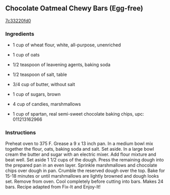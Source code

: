 ## Chocolate Oatmeal Chewy Bars (Egg-free)

[7c33220fd0](http://tastykitchen.com/recipes/desserts/chocolate-oatmeal-chewy-bars-egg-free/)

### Ingredients

 - 1 cup of wheat flour, white, all-purpose, unenriched

 - 1 cup of oats

 - 1/2 teaspoon of leavening agents, baking soda

 - 1/2 teaspoon of salt, table

 - 3/4 cup of butter, without salt

 - 1 cup of sugars, brown

 - 4 cup of candies, marshmallows

 - 1 cup of spartan, real semi-sweet chocolate baking chips, upc: 011213162966

### Instructions

Preheat oven to 375 F. Grease a 9 x 13 inch pan. In a medium bowl mix together the flour, oats, baking soda and salt. Set aside. In a large bowl cream the butter and sugar with an electric mixer. Add flour mixture and beat well. Set aside 1 1/2 cups of the dough. Press the remaining dough into the prepared pan in an even layer. Sprinkle marshmallows and chocolate chips over dough in pan. Crumble the reserved dough over the top. Bake for 15-18 minutes or until marshmallows are lightly browned and dough looks set. Remove from oven. Cool completely before cutting into bars. Makes 24 bars. Recipe adapted from Fix-It and Enjoy-It!